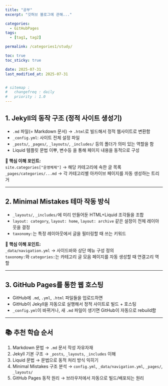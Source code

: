```yaml
---
title: "공부"
excerpt: "깃허브 블로그에 관해..."

categories:
  - GitHubPages
tags:
  - [tag1, tag2]

permalink: /categories1/study/

toc: true
toc_sticky: true

date: 2025-07-31
last_modified_at: 2025-07-31


# sitemap :
#   changefreq : daily
#   priority : 1.0
---
```


## 1. Jekyll의 동작 구조 (정적 사이트 생성기)

- `.md` 파일(= Markdown 문서) → `.html`로 빌드해서 정적 웹사이트로 변환함  
- `_config.yml`: 사이트 전체 설정 파일  
- `_posts/`, `_pages/`, `_layouts/`, `_includes/` 등의 폴더가 의미 있는 역할을 함  
- Liquid 템플릿 문법 이뿌, 변수등 을 통해 페이지 내용을 동적으로 구성  

**📌 핵심 이해 포인트:**  
`site.categories["운영체제"]` → 해당 카테고리에 속한 글 목록  
`_pages/categories/...md` → 각 카테고리별 아카이브 페이지를 자동 생성하는 트리거  

---

## 2. Minimal Mistakes 테마 작동 방식

- `_layouts/`, `_includes/`에 미리 만들어둔 HTML+Liquid 조각들을 조합  
- `layout: category`, `layout: home`, `layout: archive` 같은 설정이 전체 레이아웃을 결정  
- `taxonomy:`는 특정 레이아웃에서 글을 필터링할 때 쓰는 키워드  

**📌 핵심 이해 포인트:**  
`_data/navigation.yml` → 사이드바와 상단 메뉴 구성 정의  
`taxonomy:`와 `categories:`는 카테고리 글 모음 페이지를 자동 생성할 때 연결고리 역할  

---

## 3. GitHub Pages를 통한 웹 호스팅

- GitHub에 `.md`, `.yml`, `.html` 파일들을 업로드하면  
- GitHub이 Jekyll을 자동으로 실행해서 정적 사이트로 빌드 + 호스팅  
- `_config.yml`이 바뀌거나, 새 `.md` 파일이 생기면 GitHub이 자동으로 rebuild함  

---

## 📚 추천 학습 순서

1. Markdown 문법 → `.md` 문서 작성 자유자재  
2. Jekyll 기본 구조 → `_posts`, `_layouts`, `_includes` 이해  
3. Liquid 문법 →  문법으로 동적 처리 방식 익히기  
4. Minimal Mistakes 구조 분석 → `config.yml`, `_data/navigation.yml`, `_pages/`, `_layouts/`  
5. GitHub Pages 동작 원리 → 브라우저에서 자동으로 빌드/배포되는 원리  


